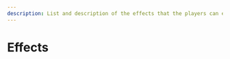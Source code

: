 ```yaml
---
description: List and description of the effects that the players can equip on their squads
---
```


# Effects

